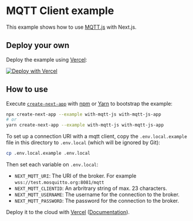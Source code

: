 # MQTT Client example

This example shows how to use [MQTT.js](https://github.com/mqttjs/MQTT.js) with Next.js.

## Deploy your own

Deploy the example using [Vercel](https://vercel.com):

[![Deploy with Vercel](https://vercel.com/button)](https://vercel.com/new/git/external?repository-url=https://github.com/vercel/next.js/tree/canary/examples/with-mqtt-js&project-name=with-mqtt-js&repository-name=with-mqtt-js)

## How to use

Execute [`create-next-app`](https://github.com/vercel/next.js/tree/canary/packages/create-next-app) with [npm](https://docs.npmjs.com/cli/init) or [Yarn](https://yarnpkg.com/lang/en/docs/cli/create/) to bootstrap the example:

```bash
npx create-next-app --example with-mqtt-js with-mqtt-js-app
# or
yarn create-next-app --example with-mqtt-js with-mqtt-js-app
```

To set up a connection URI with a mqtt client, copy the `.env.local.example` file in this directory to `.env.local` (which will be ignored by Git):

```bash
cp .env.local.example .env.local
```

Then set each variable on `.env.local`:

- `NEXT_MQTT_URI`: The URI of the broker. For example `wss://test.mosquitto.org:8081/mqtt`
- `NEXT_MQTT_CLIENTID`: An arbritrary string of max. 23 characters.
- `NEXT_MQTT_USERNAME`: The username for the connection to the broker.
- `NEXT_MQTT_PASSWORD`: The password for the connection to the broker.

Deploy it to the cloud with [Vercel](https://vercel.com/new?utm_source=github&utm_medium=readme&utm_campaign=next-example) ([Documentation](https://nextjs.org/docs/deployment)).
